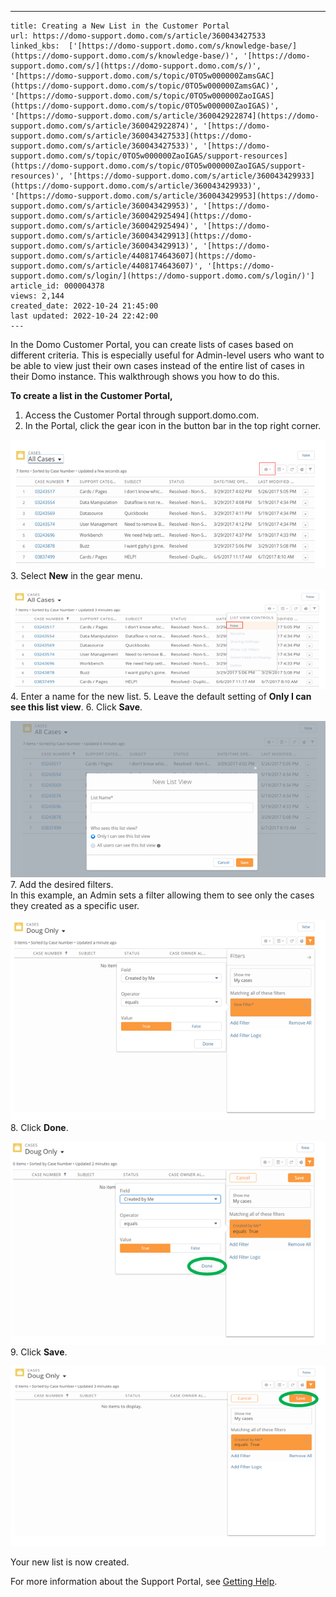 ---
    title: Creating a New List in the Customer Portal
    url: https://domo-support.domo.com/s/article/360043427533
    linked_kbs:  ['[https://domo-support.domo.com/s/knowledge-base/](https://domo-support.domo.com/s/knowledge-base/)', '[https://domo-support.domo.com/s/](https://domo-support.domo.com/s/)', '[https://domo-support.domo.com/s/topic/0TO5w000000ZamsGAC](https://domo-support.domo.com/s/topic/0TO5w000000ZamsGAC)', '[https://domo-support.domo.com/s/topic/0TO5w000000ZaoIGAS](https://domo-support.domo.com/s/topic/0TO5w000000ZaoIGAS)', '[https://domo-support.domo.com/s/article/360042922874](https://domo-support.domo.com/s/article/360042922874)', '[https://domo-support.domo.com/s/article/360043427533](https://domo-support.domo.com/s/article/360043427533)', '[https://domo-support.domo.com/s/topic/0TO5w000000ZaoIGAS/support-resources](https://domo-support.domo.com/s/topic/0TO5w000000ZaoIGAS/support-resources)', '[https://domo-support.domo.com/s/article/360043429933](https://domo-support.domo.com/s/article/360043429933)', '[https://domo-support.domo.com/s/article/360043429953](https://domo-support.domo.com/s/article/360043429953)', '[https://domo-support.domo.com/s/article/360042925494](https://domo-support.domo.com/s/article/360042925494)', '[https://domo-support.domo.com/s/article/360043429913](https://domo-support.domo.com/s/article/360043429913)', '[https://domo-support.domo.com/s/article/4408174643607](https://domo-support.domo.com/s/article/4408174643607)', '[https://domo-support.domo.com/s/login/](https://domo-support.domo.com/s/login/)']
    article_id: 000004378
    views: 2,144
    created_date: 2022-10-24 21:45:00
    last updated: 2022-10-24 22:42:00
    ---



In the Domo Customer Portal, you can create lists of cases based on different criteria. This is especially useful for Admin-level users who want to be able to view just their own cases instead of the entire list of cases in their Domo instance. This walkthrough shows you how to do this.


**To create a list in the Customer Portal,**


1. Access the Customer Portal through support.domo.com.
2. In the Portal, click the gear icon in the button bar in the top right corner.  
   
 ![customer_portal_list_1.png](customer_portal_list_1.png)
3. Select **New** in the gear menu.  
   
 ![customer_portal_list_2.png](customer_portal_list_2.png)
4. Enter a name for the new list.
5. Leave the default setting of **Only I can see this list view**.
6. Click **Save**.  
   
 ![customer_portal_list_3.png](customer_portal_list_3.png)
7. Add the desired filters.  
 In this example, an Admin sets a filter allowing them to see only the cases they created as a specific user.  
   
 ![customer_portal_list_4.png](customer_portal_list_4.png)
8. Click **Done**.  
   
 ![customer_portal_list_5.png](customer_portal_list_5.png)
9. Click **Save**.    
   
 ![customer_portal_list_6.png](customer_portal_list_6.png)


Your new list is now created.


For more information about the Support Portal, see [Getting Help](/s/article/360042922874 "Getting Help").

